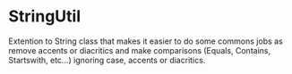 StringUtil
==========

Extention to String class that makes it easier to do some commons jobs as remove accents or diacritics and make comparisons (Equals, Contains, Startswith, etc...) ignoring case, accents or diacritics.
